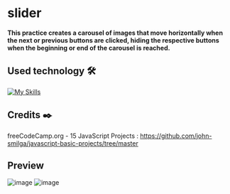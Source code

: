 # slider

**This practice creates a carousel of images that move horizontally when the next or previous buttons are clicked, hiding the respective buttons when the beginning or end of the carousel is reached.**

## Used technology 🛠️
[![My Skills](https://skillicons.dev/icons?i=html,css,js)](https://skillicons.dev)

## Credits ✒️
freeCodeCamp.org - 15 JavaScript Projects : https://github.com/john-smilga/javascript-basic-projects/tree/master

## Preview 
![image](https://github.com/Mariam-Levy/slider/assets/80288291/31c0a159-f273-49a2-92b6-e90ed3436032)
![image](https://github.com/Mariam-Levy/slider/assets/80288291/c6b74c8a-6b6a-4e7e-b7fe-20f4f45856e2)
